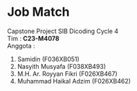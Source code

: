 # Job Match

Capstone Project SIB Dicoding Cycle 4  
Tim : **C23-M4078**  
Anggota :
1. Samidin (F036XB051)
2. Nasyith Musyafa (F038XB493)
3. M.H. Ar. Royyan Fikri (F026XB467)
4. Muhammad Haikal Adzim (F026XB462)
